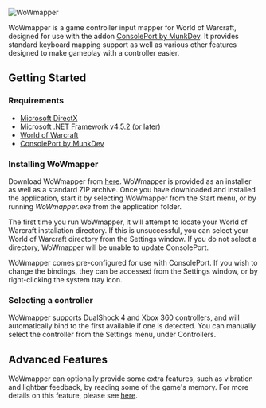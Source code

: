 ![WoWmapper](https://github.com/topher-au/WoWmapper/raw/master/WoWmapper/Resources/WoWmapper_Logo.png)

WoWmapper is a game controller input mapper for World of Warcraft, designed for use with the addon [ConsolePort by MunkDev](http://www.curse.com/addons/wow/console-port). It provides standard keyboard mapping support as well as various other features designed to make gameplay with a controller easier.

## Getting Started

### Requirements
- [Microsoft DirectX](https://support.microsoft.com/en-us/kb/179113)
- [Microsoft .NET Framework v4.5.2 (or later)](https://www.microsoft.com/en-au/download/details.aspx?id=42643)
- [World of Warcraft](http://www.worldofwarcraft.com/)
- [ConsolePort by MunkDev](http://www.curse.com/addons/wow/console-port)

### Installing WoWmapper

Download WoWmapper from [here](https://github.com/topher-au/WoWmapper/releases/latest). WoWmapper is provided as an installer as well as a standard ZIP archive. Once you have downloaded and installed the application, start it by selecting WoWmapper from the Start menu, or by running *WoWmapper.exe* from the application folder.

The first time you run WoWmapper, it will attempt to locate your World of Warcraft installation directory. If this is unsuccessful, you can select your World of Warcraft directory from the Settings window. If you do not select a directory, WoWmapper will be unable to update ConsolePort.

WoWmapper comes pre-configured for use with ConsolePort. If you wish to change the bindings, they can be accessed from the Settings window, or by right-clicking the system tray icon.

### Selecting a controller

WoWmapper supports DualShock 4 and Xbox 360 controllers, and will automatically bind to the first available if one is detected. You can manually select the controller from the Settings menu, under Controllers.

## Advanced Features
WoWmapper can optionally provide some extra features, such as vibration and lightbar feedback, by reading some of the game's memory. For more details on this feature, please see [here](https://github.com/topher-au/WoWmapper/wiki/Advanced-Features).
